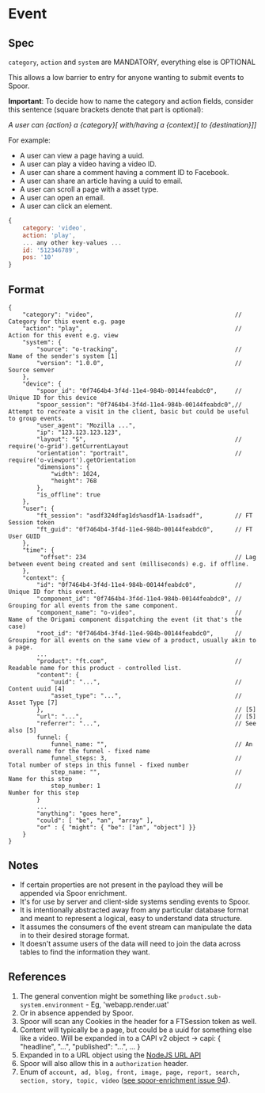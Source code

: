 # Event

## Spec

`category`, `action` and `system` are MANDATORY, everything else is OPTIONAL

This allows a low barrier to entry for anyone wanting to submit events to Spoor.

__Important__: To decide how to name the category and action fields, consider this sentence (square brackets denote that part is optional):

*A user can {action} a {category}\[ with/having a {context}\[ to {destination}]]*

For example:
* A user can view a page having a uuid.
* A user can play a video having a video ID.
* A user can share a comment having a comment ID to Facebook.
* A user can share an article having a uuid to email.
* A user can scroll a page with a asset type.
* A user can open an email.
* A user can click an element.

```js
{
    category: 'video',
    action: 'play',
    ... any other key-values ...
    id: '512346789',
    pos: '10'
}
```

## Format

```
{
	"category": "video",										// Category for this event e.g. page
	"action": "play",											// Action for this event e.g. view
	"system": {
		"source": "o-tracking",									// Name of the sender's system [1]
		"version": "1.0.0",										// Source semver
	},
	"device": {
		"spoor_id": "0f7464b4-3f4d-11e4-984b-00144feabdc0",		// Unique ID for this device
		"spoor_session": "0f7464b4-3f4d-11e4-984b-00144feabdc0",// Attempt to recreate a visit in the client, basic but could be useful to group events.
		"user_agent": "Mozilla ...",
		"ip": "123.123.123.123",
		"layout": "S",											// require('o-grid').getCurrentLayout
		"orientation": "portrait",								// require('o-viewport').getOrientation
		"dimensions": {
			"width": 1024,
			"height": 768
		},
		"is_offline": true
	},
	"user": {
		"ft_session": "asdf324dfag1ds%asdf1A-1sadsadf",			// FT Session token
		"ft_guid": "0f7464b4-3f4d-11e4-984b-00144feabdc0",		// FT User GUID
	},
	"time": {
		 "offset": 234											// Lag between event being created and sent (milliseconds) e.g. if offline.
	},
	"context": {
		"id": "0f7464b4-3f4d-11e4-984b-00144feabdc0",			// Unique ID for this event.
		"component_id": "0f7464b4-3f4d-11e4-984b-00144feabdc0",	// Grouping for all events from the same component.
		"component_name": "o-video",                            // Name of the Origami component dispatching the event (it that's the case)
		"root_id": "0f7464b4-3f4d-11e4-984b-00144feabdc0",		// Grouping for all events on the same view of a product, usually akin to a page.
		...
		"product": "ft.com",									// Readable name for this product - controlled list.
		"content": {
			"uuid": "...",										// Content uuid [4]
			"asset_type": "...", 								// Asset Type [7]
		},														// [5] 
		"url": "...",											// [5]
		"referrer": "...",										// See also [5]
		funnel: {
			funnel_name: "",   									// An overall name for the funnel - fixed name
			funnel_steps: 3,   									// Total number of steps in this funnel - fixed number
			step_name: "",     									// Name for this step
			step_number: 1     									// Number for this step
        }
		...
		"anything": "goes here",
		"could": [ "be", "an", "array" ],
		"or" : { "might": { "be": ["an", "object"] }}
	}
}
```

## Notes

- If certain properties are not present in the payload they will be appended via Spoor enrichment.
- It's for use by server and client-side systems sending events to Spoor.
- It is intentionally abstracted away from any particular database format and meant to represent a logical, easy to understand data structure.
- It assumes the consumers of the event stream can manipulate the data in to their desired storage format.
- It doesn't assume users of the data will need to join the data across tables to find the information they want.


## References
1. The general convention might be something like `product.sub-system.environment` - Eg, 'webapp.render.uat'
2. Or in absence appended by Spoor.
3. Spoor will scan any Cookies in the header for a FTSession token as well.
4. Content will typically be a page, but could be a uuid for something else like a video. Will be expanded in to a CAPI v2 object -> capi: { "headline", "...", "published": "...", ... }
5. Expanded in to a URL object using the [NodeJS URL API](http://nodejs.org/api/url.html)
6. Spoor will also allow this in a `authorization` header.
7. Enum of `account, ad, blog, front, image, page, report, search, section, story, topic, video` ([see spoor-enrichment issue 94](https://github.com/Financial-Times/spoor-enrichment/issues/94])).
